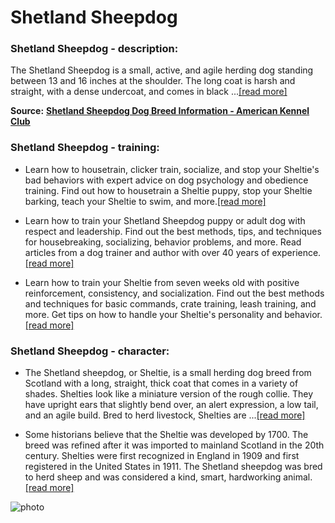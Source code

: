 # Shetland Sheepdog

### Shetland Sheepdog - description:

The Shetland Sheepdog is a small, active, and agile herding dog standing between 13 and 16 inches at the shoulder. The long coat is harsh and straight, with a dense undercoat, and comes in black ...[\[read more\]](https://www.akc.org/dog-breeds/shetland-sheepdog/)

**Source:** __[Shetland Sheepdog Dog Breed Information - American Kennel Club](https://www.akc.org/dog-breeds/shetland-sheepdog/)__

### Shetland Sheepdog - training:

* Learn how to housetrain, clicker train, socialize, and stop your Sheltie's bad behaviors with expert advice on dog psychology and obedience training. Find out how to housetrain a Sheltie puppy, stop your Sheltie barking, teach your Sheltie to swim, and more.[\[read more\]](https://www.sheltieplanet.com/sheltie-training)

* Learn how to train your Shetland Sheepdog puppy or adult dog with respect and leadership. Find out the best methods, tips, and techniques for housebreaking, socializing, behavior problems, and more. Read articles from a dog trainer and author with over 40 years of experience.[\[read more\]](https://www.yourpurebredpuppy.com/training/shelties.html)

* Learn how to train your Sheltie from seven weeks old with positive reinforcement, consistency, and socialization. Find out the best methods and techniques for basic commands, crate training, leash training, and more. Get tips on how to handle your Sheltie's personality and behavior.[\[read more\]](https://www.hepper.com/how-to-train-a-shetland-sheepdog/)

### Shetland Sheepdog - character:

* The Shetland sheepdog, or Sheltie, is a small herding dog breed from Scotland with a long, straight, thick coat that comes in a variety of shades. Shelties look like a miniature version of the rough collie. They have upright ears that slightly bend over, an alert expression, a low tail, and an agile build. Bred to herd livestock, Shelties are ...[\[read more\]](https://www.thesprucepets.com/shetland-sheepdog-4580393)

* Some historians believe that the Sheltie was developed by 1700. The breed was refined after it was imported to mainland Scotland in the 20th century. Shelties were first recognized in England in 1909 and first registered in the United States in 1911. The Shetland sheepdog was bred to herd sheep and was considered a kind, smart, hardworking animal.[\[read more\]](https://www.hillspet.com/dog-care/dog-breeds/shetland-sheepdog)

![photo](https://www.alcazar.in/UserUploads/Editted-Images/7eg7IpZJherIU1oLQWyW.jpg)